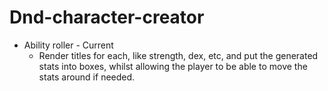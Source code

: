 # Dnd-character-creator
-   Ability roller - Current
    - Render titles for each, like strength, dex, etc, and put the generated stats into boxes, whilst allowing the player to be able to move the stats around if needed.
